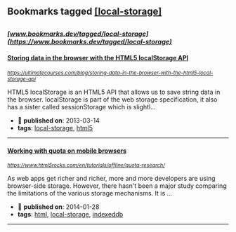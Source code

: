 ## Bookmarks tagged [[local-storage]](https://www.bookmarks.dev/search?q=[local-storage])

_<sup><sup>[www.bookmarks.dev/tagged/local-storage](https://www.bookmarks.dev/tagged/local-storage)</sup></sup>_
---
#### [Storing data in the browser with the HTML5 localStorage API](https://ultimatecourses.com/blog/storing-data-in-the-browser-with-the-html5-local-storage-api)
_<sup>https://ultimatecourses.com/blog/storing-data-in-the-browser-with-the-html5-local-storage-api</sup>_

HTML5 localStorage is an HTML5 API that allows us to save string data in the browser. localStorage is part of the web storage specification, it also has a sister called sessionStorage which is slightl...
* :calendar: **published on**: 2013-03-14
* **tags**: [local-storage](../tagged/local-storage.md), [html5](../tagged/html5.md)
---
#### [Working with quota on mobile browsers](https://www.html5rocks.com/en/tutorials/offline/quota-research/)
_<sup>https://www.html5rocks.com/en/tutorials/offline/quota-research/</sup>_

As web apps get richer and richer, more and more developers are using browser-side storage. However, there hasn't been a major study comparing the limitations of the various storage mechanisms. It is ...
* :calendar: **published on**: 2014-01-28
* **tags**: [html](../tagged/html.md), [local-storage](../tagged/local-storage.md), [indexeddb](../tagged/indexeddb.md)
---
